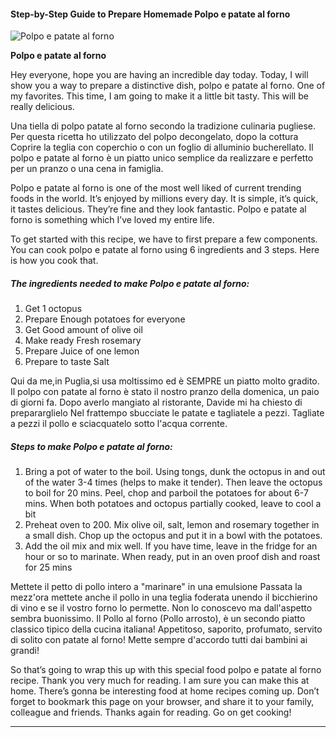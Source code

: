             

#### Step-by-Step Guide to Prepare Homemade Polpo e patate al forno

![Polpo e patate al forno](https://img-global.cpcdn.com/recipes/b401c8a6049d21d6/751x532cq70/polpo-e-patate-al-forno-recipe-main-photo.jpg)

**Polpo e patate al forno**

Hey everyone, hope you are having an incredible day today. Today, I will show you a way to prepare a distinctive dish, polpo e patate al forno. One of my favorites. This time, I am going to make it a little bit tasty. This will be really delicious.

Una tiella di polpo patate al forno secondo la tradizione culinaria pugliese. Per questa ricetta ho utilizzato del polpo decongelato, dopo la cottura Coprire la teglia con coperchio o con un foglio di alluminio bucherellato. Il polpo e patate al forno è un piatto unico semplice da realizzare e perfetto per un pranzo o una cena in famiglia.

Polpo e patate al forno is one of the most well liked of current trending foods in the world. It’s enjoyed by millions every day. It is simple, it’s quick, it tastes delicious. They’re fine and they look fantastic. Polpo e patate al forno is something which I’ve loved my entire life.

To get started with this recipe, we have to first prepare a few components. You can cook polpo e patate al forno using 6 ingredients and 3 steps. Here is how you cook that.

##### The ingredients needed to make Polpo e patate al forno:

1.  Get 1 octopus
2.  Prepare Enough potatoes for everyone
3.  Get Good amount of olive oil
4.  Make ready Fresh rosemary
5.  Prepare Juice of one lemon
6.  Prepare to taste Salt

Qui da me,in Puglia,si usa moltissimo ed è SEMPRE un piatto molto gradito. Il polpo con patate al forno è stato il nostro pranzo della domenica, un paio di giorni fa. Dopo averlo mangiato al ristorante, Davide mi ha chiesto di prepararglielo Nel frattempo sbucciate le patate e tagliatele a pezzi. Tagliate a pezzi il pollo e sciacquatelo sotto l'acqua corrente.

##### Steps to make Polpo e patate al forno:

1.  Bring a pot of water to the boil. Using tongs, dunk the octopus in and out of the water 3-4 times (helps to make it tender). Then leave the octopus to boil for 20 mins. Peel, chop and parboil the potatoes for about 6-7 mins. When both potatoes and octopus partially cooked, leave to cool a bit
2.  Preheat oven to 200. Mix olive oil, salt, lemon and rosemary together in a small dish. Chop up the octopus and put it in a bowl with the potatoes.
3.  Add the oil mix and mix well. If you have time, leave in the fridge for an hour or so to marinate. When ready, put in an oven proof dish and roast for 25 mins

Mettete il petto di pollo intero a "marinare" in una emulsione Passata la mezz'ora mettete anche il pollo in una teglia foderata unendo il bicchierino di vino e se il vostro forno lo permette. Non lo conoscevo ma dall'aspetto sembra buonissimo. Il Pollo al forno (Pollo arrosto), è un secondo piatto classico tipico della cucina italiana! Appetitoso, saporito, profumato, servito di solito con patate al forno! Mette sempre d'accordo tutti dai bambini ai grandi!

So that’s going to wrap this up with this special food polpo e patate al forno recipe. Thank you very much for reading. I am sure you can make this at home. There’s gonna be interesting food at home recipes coming up. Don’t forget to bookmark this page on your browser, and share it to your family, colleague and friends. Thanks again for reading. Go on get cooking!

* * *